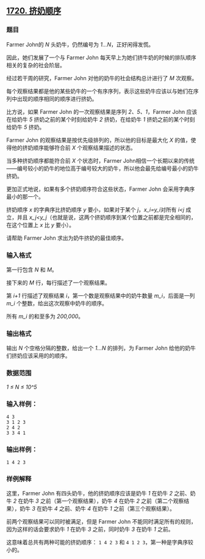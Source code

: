 ## [1720. 挤奶顺序](https://www.acwing.com/problem/content/1722/)

### 题目

Farmer John的 *N* 头奶牛，仍然编号为 *1…N*，正好闲得发慌。

因此，她们发展了一个与 Farmer John 每天早上为她们挤牛奶的时候的排队顺序相关的复杂的社会阶层。

经过若干周的研究，Farmer John 对他的奶牛的社会结构总计进行了 *M* 次观察。

每个观察结果都是他的某些奶牛的一个有序序列，表示这些奶牛应该以与她们在序列中出现的顺序相同的顺序进行挤奶。

比方说，如果 Farmer John 的一次观察结果是序列 *2、5、1*，Farmer John 应该在给奶牛 *5* 挤奶之前的某个时刻给奶牛 *2* 挤奶，在给奶牛 *1* 挤奶之前的某个时刻给奶牛 *5* 挤奶。

Farmer John 的观察结果是按优先级排列的，所以他的目标是最大化 *X* 的值，使得他的挤奶顺序能够符合前 *X* 个观察结果描述的状态。

当多种挤奶顺序都能符合前 *X* 个状态时，Farmer John相信一个长期以来的传统——编号较小的奶牛的地位高于编号较大的奶牛，所以他会最先给编号最小的奶牛挤奶。

更加正式地说，如果有多个挤奶顺序符合这些状态，Farmer John 会采用字典序最小的那一个。

挤奶顺序 *x* 的字典序比挤奶顺序 *y* 要小，如果对于某个 *j*，*x_i=y_i*对所有 *i<j* 成立，并且 *x_j<y_j*（也就是说，这两个挤奶顺序到某个位置之前都是完全相同的，在这个位置上 *x* 比 *y* 要小）。

请帮助 Farmer John 求出为奶牛挤奶的最佳顺序。

### 输入格式

第一行包含 *N* 和 *M*。

接下来的 *M* 行，每行描述了一个观察结果。

第 *i+1* 行描述了观察结果 *i*，第一个数是观察结果中的奶牛数量 *m_i*，后面是一列 *m_i* 个整数，给出这次观察中奶牛的顺序。

所有 *m_i* 的和至多为 *200,000*。

### 输出格式

输出 *N* 个空格分隔的整数，给出一个 *1…N* 的排列，为 Farmer John 给他的奶牛们挤奶应该采用的的顺序。

### 数据范围

*1 ≤ N ≤ 10^5*

### 输入样例：

```
4 3
3 1 2 3
2 4 2
3 3 4 1
```

### 输出样例：

```
1 4 2 3
```

### 样例解释

这里，Farmer John 有四头奶牛，他的挤奶顺序应该是奶牛 *1* 在奶牛 *2* 之前、奶牛 *2* 在奶牛 *3* 之前（第一个观察结果），奶牛 *4* 在奶牛 *2* 之前（第二个观察结果），奶牛 *3* 在奶牛 *4* 之前、奶牛 *4* 在奶牛 *1* 之前（第三个观察结果）。

前两个观察结果可以同时被满足，但是 Farmer John 不能同时满足所有的规则，因为这样的话会要求奶牛 *1* 在奶牛 *3* 之前，同时奶牛 *3* 在奶牛 *1* 之前。

这意味着总共有两种可能的挤奶顺序： `1 4 2 3` 和 `4 1 2 3`，第一种是字典序较小的。
